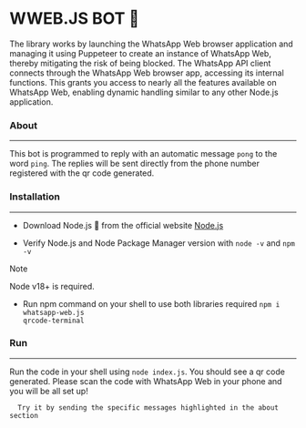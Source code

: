 # WWEB.JS BOT 📱
The library works by launching the WhatsApp Web browser application and managing it using Puppeteer to create an instance of WhatsApp Web, thereby mitigating the risk of being blocked. The WhatsApp API client connects through the WhatsApp Web browser app, accessing its internal functions. This grants you access to nearly all the features available on WhatsApp Web, enabling dynamic handling similar to any other Node.js application.

### About
***
This bot is programmed to reply with an automatic message <code class="highlighter-rouge">pong</code> to the word <code class="highlighter-rouge">ping</code>. The replies will be sent directly from the phone number registered with the qr code generated.

### Installation
***

- Download Node.js 🍃 from the official website <a href="https://nodejs.org/en/download/" alt="Node.js">Node.js</a> 

 - Verify Node.js and Node Package Manager version with <code class="highlighter-rouge">node -v</code> and <code class="highlighter-rouge">npm -v</code>


> [!NOTE]  
> Node v18+ is required.


 - Run npm command on your shell to use both libraries required <code class="highlighter-rouge">npm i whatsapp-web.js qrcode-terminal</code>

### Run 
 <hr>
Run the code in your shell using  <code class="highlighter-rouge">node index.js</code>. You should see a qr code generated. Please scan the code with WhatsApp Web in your phone and you will be all set up!

      Try it by sending the specific messages highlighted in the about section


